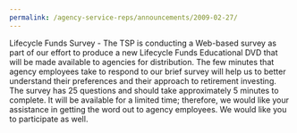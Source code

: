 ```yaml
---
permalink: /agency-service-reps/announcements/2009-02-27/
---
```


Lifecycle Funds Survey - The TSP is conducting a Web-based survey as part of our effort to produce a new Lifecycle Funds Educational DVD that will be made available to agencies for distribution. The few minutes that agency employees take to respond to our brief survey will help us to better understand their preferences and their approach to retirement investing. The survey has 25 questions and should take approximately 5 minutes to complete. It will be available for a limited time; therefore, we would like your assistance in getting the word out to agency employees. We would like you to participate as well.
